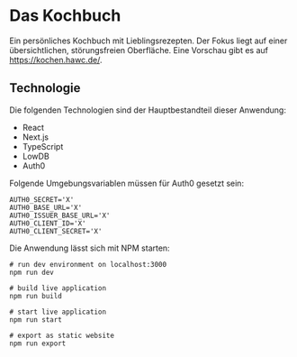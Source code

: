 # Das Kochbuch

Ein persönliches Kochbuch mit Lieblingsrezepten. Der Fokus liegt auf einer übersichtlichen, störungsfreien Oberfläche. Eine Vorschau gibt es auf https://kochen.hawc.de/.

## Technologie

Die folgenden Technologien sind der Hauptbestandteil dieser Anwendung:

- React
- Next.js
- TypeScript
- LowDB
- Auth0

Folgende Umgebungsvariablen müssen für Auth0 gesetzt sein:

```
AUTH0_SECRET='X'
AUTH0_BASE_URL='X'
AUTH0_ISSUER_BASE_URL='X'
AUTH0_CLIENT_ID='X'
AUTH0_CLIENT_SECRET='X'

```

Die Anwendung lässt sich mit NPM starten:

```
# run dev environment on localhost:3000
npm run dev

# build live application
npm run build

# start live application
npm run start

# export as static website
npm run export
```

